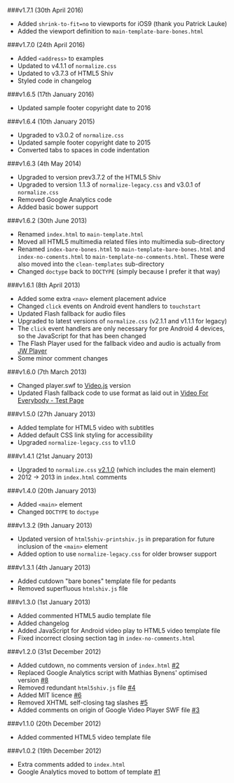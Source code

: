 ###v1.7.1 (30th April 2016)

- Added `shrink-to-fit=no` to viewports for iOS9 (thank you Patrick Lauke)
- Added the viewport definition to `main-template-bare-bones.html`

###v1.7.0 (24th April 2016)

- Added `<address>` to examples
- Updated to v4.1.1 of `normalize.css`
- Updated to v3.7.3 of HTML5 Shiv
- Styled code in changelog

###v1.6.5 (17th January 2016)

- Updated sample footer copyright date to 2016

###v1.6.4 (10th January 2015)

- Upgraded to v3.0.2 of `normalize.css`
- Updated sample footer copyright date to 2015
- Converted tabs to spaces in code indentation

###v1.6.3 (4th May 2014)

- Upgraded to version prev3.7.2 of the HTML5 Shiv
- Upgraded to version 1.1.3 of `normalize-legacy.css` and v3.0.1 of `normalize.css`
- Removed Google Analytics code
- Added basic bower support

###v1.6.2 (30th June 2013)

- Renamed `index.html` to `main-template.html`
- Moved all HTML5 multimedia related files into multimedia sub-directory
- Renamed `index-bare-bones.html` to `main-template-bare-bones.html` and `index-no-coments.html` to `main-template-no-comments.html`. These were also moved into the `clean-templates` sub-directory
- Changed `doctype` back to `DOCTYPE` (simply because I prefer it that way)

###v1.6.1 (8th April 2013)

- Added some extra `<nav>` element placement advice
- Changed `click` events on Android event handlers to `touchstart`
- Updated Flash fallback for audio files
- Upgraded to latest versions of `normalize.css` (v2.1.1 and v1.1.1 for legacy)
- The `click` event handlers are only necessary for pre Android 4 devices, so the JavaScript for that has been changed
- The Flash Player used for the fallback video and audio is actually from [JW Player](http://www.longtailvideo.com/jw-player/)
- Some minor comment changes

###v1.6.0 (7th March 2013)

- Changed player.swf to [Video.js](http://videojs.com/) version
- Updated Flash fallback code to use format as laid out in [Video For Everybody - Test Page](http://camendesign.com/code/video_for_everybody/test.html)

###v1.5.0 (27th January 2013)

- Added template for HTML5 video with subtitles
- Added default CSS link styling for accessibility
- Upgraded `normalize-legacy.css` to v1.1.0

###v1.4.1 (21st January 2013)

- Upgraded to `normalize.css` [v2.1.0](https://github.com/necolas/normalize.css/blob/v2.1.0/CHANGELOG.md) (which includes the main element)
- 2012 -> 2013 in `index.html` comments

###v1.4.0 (20th January 2013)

- Added `<main>` element
- Changed `DOCTYPE` to `doctype`

###v1.3.2 (9th January 2013)

- Updated version of `html5shiv-printshiv.js` in preparation for future inclusion of the `<main>` element
- Added option to use `normalize-legacy.css` for older browser support

###v1.3.1 (4th January 2013)

- Added cutdown "bare bones" template file for pedants
- Removed superfluous `htmlshiv.js` file

###v1.3.0 (1st January 2013)

- Added commented HTML5 audio template file
- Added changelog
- Added JavaScript for Android video play to HTML5 video template file
- Fixed incorrect closing section tag in `index-no-comments.html`

###v1.2.0 (31st December 2012)

- Added cutdown, no comments version of `index.html` [#2](https://github.com/iandevlin/html5bones/issues/2)
- Replaced Google Analytics script with Mathias Bynens' optimised version [#8](https://github.com/iandevlin/html5bones/issues/8)
- Removed redundant `html5shiv.js` file [#4](https://github.com/iandevlin/html5bones/issues/4)
- Added MIT licence [#6](https://github.com/iandevlin/html5bones/issues/6)
- Removed XHTML self-closing tag slashes [#5](https://github.com/iandevlin/html5bones/issues/5)
- Added comments on origin of Google Video Player SWF file [#3](https://github.com/iandevlin/html5bones/issues/3)

###v1.1.0 (20th December 2012)

- Added commented HTML5 video template file

###v1.0.2 (19th December 2012)

- Extra comments added to `index.html`
- Google Analytics moved to bottom of template [#1](https://github.com/iandevlin/html5bones/issues/1)
